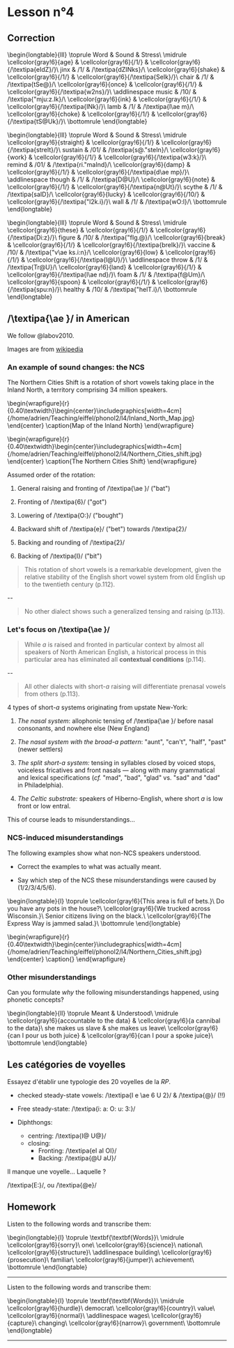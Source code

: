 # Lesson n°4




## Correction


\begin{longtable}{lll}
\toprule
Word & Sound & Stress\\
\midrule
\cellcolor{gray!6}{age} & \cellcolor{gray!6}{/1/} & \cellcolor{gray!6}{/\textipa{eIdZ}/}\\
jinx & /1/ & /\textipa{dZINks}/\\
\cellcolor{gray!6}{shake} & \cellcolor{gray!6}{/1/} & \cellcolor{gray!6}{/\textipa{SeIk}/}\\
chair & /1/ & /\textipa{tSe@}/\\
\cellcolor{gray!6}{once} & \cellcolor{gray!6}{/1/} & \cellcolor{gray!6}{/\textipa{w2ns}/}\\
\addlinespace
music & /10/ & /\textipa{"mju:z.Ik}/\\
\cellcolor{gray!6}{ink} & \cellcolor{gray!6}{/1/} & \cellcolor{gray!6}{/\textipa{INk}/}\\
lamb & /1/ & /\textipa{l\ae m}/\\
\cellcolor{gray!6}{choke} & \cellcolor{gray!6}{/1/} & \cellcolor{gray!6}{/\textipa{tS@Uk}/}\\
\bottomrule
\end{longtable}


\begin{longtable}{lll}
\toprule
Word & Sound & Stress\\
\midrule
\cellcolor{gray!6}{straight} & \cellcolor{gray!6}{/1/} & \cellcolor{gray!6}{/\textipa{streIt}/}\\
sustain & /01/ & /\textipa{s@."steIn}/\\
\cellcolor{gray!6}{work} & \cellcolor{gray!6}{/1/} & \cellcolor{gray!6}{/\textipa{w3:k}/}\\
remind & /01/ & /\textipa{ri."maInd}/\\
\cellcolor{gray!6}{damp} & \cellcolor{gray!6}{/1/} & \cellcolor{gray!6}{/\textipa{d\ae mp}/}\\
\addlinespace
though & /1/ & /\textipa{D@U}/\\
\cellcolor{gray!6}{note} & \cellcolor{gray!6}{/1/} & \cellcolor{gray!6}{/\textipa{n@Ut}/}\\
scythe & /1/ & /\textipa{saID}/\\
\cellcolor{gray!6}{lucky} & \cellcolor{gray!6}{/10/} & \cellcolor{gray!6}{/\textipa{"l2k.i}/}\\
wall & /1/ & /\textipa{wO:l}/\\
\bottomrule
\end{longtable}


\begin{longtable}{lll}
\toprule
Word & Sound & Stress\\
\midrule
\cellcolor{gray!6}{these} & \cellcolor{gray!6}{/1/} & \cellcolor{gray!6}{/\textipa{Di:z}/}\\
figure & /10/ & /\textipa{"fIg.@}/\\
\cellcolor{gray!6}{break} & \cellcolor{gray!6}{/1/} & \cellcolor{gray!6}{/\textipa{breIk}/}\\
vaccine & /10/ & /\textipa{"v\ae ks.i:n}/\\
\cellcolor{gray!6}{low} & \cellcolor{gray!6}{/1/} & \cellcolor{gray!6}{/\textipa{l@U}/}\\
\addlinespace
throw & /1/ & /\textipa{Tr@U}/\\
\cellcolor{gray!6}{land} & \cellcolor{gray!6}{/1/} & \cellcolor{gray!6}{/\textipa{l\ae nd}/}\\
foam & /1/ & /\textipa{f@Um}/\\
\cellcolor{gray!6}{spoon} & \cellcolor{gray!6}{/1/} & \cellcolor{gray!6}{/\textipa{spu:n}/}\\
healthy & /10/ & /\textipa{"helT.i}/\\
\bottomrule
\end{longtable}

## /\textipa{\ae }/ in American

We follow @labov2010.

Images are from [wikipedia](https://en.wikipedia.org/wiki/Inland_Northern_American_English)




### An example of sound changes: the NCS

The Northern Cities Shift is a rotation of short vowels taking place
in the Inland North, a territory comprising 34 million speakers.


 \begin{wrapfigure}{r}{0.40\textwidth}\begin{center}\includegraphics[width=4cm]{/home/adrien/Teaching/eiffel/phonol2/l4/Inland_North_Map.jpg} \end{center} \caption{Map of the Inland North} \end{wrapfigure}



 
 \begin{wrapfigure}{r}{0.40\textwidth}\begin{center}\includegraphics[width=4cm]{/home/adrien/Teaching/eiffel/phonol2/l4/Northern_Cities_shift.jpg} \end{center} \caption{The Northern Cities Shift} \end{wrapfigure}

 


Assumed order of the rotation:

1. General raising and fronting of /\textipa{\ae }/ ("bat")

1. Fronting of /\textipa{6}/ ("got")

1. Lowering of /\textipa{O:}/ ("bought")

1. Backward shift of /\textipa{e}/ ("bet") towards /\textipa{2}/

1. Backing and rounding of /\textipa{2}/

1. Backing of /\textipa{I}/ ("bit")



> This rotation of short vowels is a remarkable development, given the relative stability of the English short vowel system from old English up to the twentieth century (p.112).

--

> No other dialect shows such a generalized tensing and raising (p.113).





 

### Let's focus on /\textipa{\ae }/

> While *a* is raised and fronted in particular context by almost all speakers of North American English, a historical process in this particular area  has eliminated all **contextual conditions** (p.114).
 
--

> All other dialects with short-*a* raising will differentiate prenasal vowels from others (p.113).
 



4 types of short-*a* systems originating from upstate New-York:

1. *The nasal system*: allophonic tensing of /\textipa{\ae }/ before nasal consonants, and nowhere else (New England)

1. *The nasal system with the broad-a pattern*: "aunt", "can't", "half", "past" (newer settlers)

1. *The split short-a system:* tensing in syllables closed by voiced stops, voiceless fricatives and front nasals — along with many grammatical and lexical specifications (*cf.* "mad", "bad", "glad" vs. "sad" and "dad" in Philadelphia).

1. *The Celtic substrate:* speakers of Hiberno-English, where short *a* is low front or low entral.

This of course leads to misunderstandings...



###  NCS-induced misunderstandings

The following examples show what non-NCS speakers understood.

* Correct the examples to what was actually meant.

* Say which step of the NCS these misunderstandings were caused by (1/2/3/4/5/6).





\begin{longtable}{l}
\toprule
\cellcolor{gray!6}{This area is full of bets.}\\
Do you have any pots in the house?\\
\cellcolor{gray!6}{We trucked across Wisconsin.}\\
Senior citizens living on the black.\\
\cellcolor{gray!6}{The Express Way is jammed salad.}\\
\bottomrule
\end{longtable}

 \begin{wrapfigure}{r}{0.40\textwidth}\begin{center}\includegraphics[width=4cm]{/home/adrien/Teaching/eiffel/phonol2/l4/Northern_Cities_shift.jpg} \end{center} \caption{} \end{wrapfigure}



### Other misunderstandings

Can you formulate *why* the following misunderstandings happened, using phonetic concepts?


\begin{longtable}{ll}
\toprule
Meant & Understood\\
\midrule
\cellcolor{gray!6}{accountable to the data} & \cellcolor{gray!6}{a cannibal to the data}\\
she makes us slave & she makes us leave\\
\cellcolor{gray!6}{can I pour us both juice} & \cellcolor{gray!6}{can I pour a spoke juice}\\
\bottomrule
\end{longtable}
 

## Les catégories de voyelles

Essayez d'établir une typologie des 20 voyelles de la *RP*.



* checked steady-state vowels: /\textipa{I e \ae  6 U 2}/ & /\textipa{@}/ (!!)

* Free steady-state: /\textipa{i: a: O: u: 3:}/

* Diphthongs:
  - centring: /\textipa{I@ U@}/
  - closing:
    - Fronting: /\textipa{eI aI OI}/
    - Backing: /\textipa{@U aU}/

Il manque une voyelle... Laquelle ?



 /\textipa{E:}/, ou /\textipa{@e}/



## Homework

Listen to the following words and transcribe them:



 
\begin{longtable}{l}
\toprule
\textbf{\textbf{Words}}\\
\midrule
\cellcolor{gray!6}{sorry}\\
one\\
\cellcolor{gray!6}{science}\\
national\\
\cellcolor{gray!6}{structure}\\
\addlinespace
building\\
\cellcolor{gray!6}{prosecution}\\
familiar\\
\cellcolor{gray!6}{jumper}\\
achievement\\
\bottomrule
\end{longtable} 

---

Listen to the following words and transcribe them:



 
\begin{longtable}{l}
\toprule
\textbf{\textbf{Words}}\\
\midrule
\cellcolor{gray!6}{hurdle}\\
democrat\\
\cellcolor{gray!6}{country}\\
value\\
\cellcolor{gray!6}{normal}\\
\addlinespace
wages\\
\cellcolor{gray!6}{capture}\\
changing\\
\cellcolor{gray!6}{narrow}\\
government\\
\bottomrule
\end{longtable} 

---
